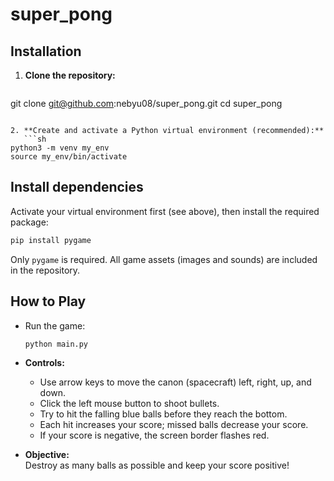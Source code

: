 # super_pong

## Installation

1. **Clone the repository:**
   ```sh
git clone git@github.com:nebyu08/super_pong.git
cd super_pong
```

2. **Create and activate a Python virtual environment (recommended):**
   ```sh
python3 -m venv my_env
source my_env/bin/activate
```

## Install dependencies

Activate your virtual environment first (see above), then install the required package:

```sh
pip install pygame
```

Only `pygame` is required. All game assets (images and sounds) are included in the repository.

## How to Play

- Run the game:
  ```sh
  python main.py
  ```

- **Controls:**
  - Use arrow keys to move the canon (spacecraft) left, right, up, and down.
  - Click the left mouse button to shoot bullets.
  - Try to hit the falling blue balls before they reach the bottom.
  - Each hit increases your score; missed balls decrease your score.
  - If your score is negative, the screen border flashes red.

- **Objective:**  
  Destroy as many balls as possible and keep your score positive!
